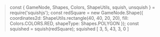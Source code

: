 > const { GameNode, Shapes, Colors, ShapeUtils, squish, unsquish } = require('squishjs');
> const redSquare = new GameNode.Shape({
     coordinates2d: ShapeUtils.rectangle(40, 40, 20, 20),
     fill: Colors.COLORS.RED,
     shapeType: Shapes.POLYGON
 });
> const squished = squish(redSquare);
> squished
[ 3, 5, 43, 3, 0 ]

